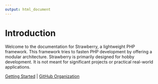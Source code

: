 ```yaml
---
output: html_document
---
```


# Introduction

Welcome to the documentation for Strawberry, a lightweight PHP framework.
This framework tries to fasten PHP development by offering a modular architecture.
Strawberry is primarily designed for hobby development. 
It is not meant for significant projects or practical real-world applications.

[Getting Started](GETTING_STARTED) | [GitHub Organization](https://github.com/strberry) 